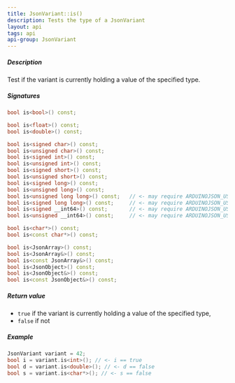 ```yaml
---
title: JsonVariant::is()
description: Tests the type of a JsonVariant
layout: api
tags: api
api-group: JsonVariant
---
```


##### Description

Test if the variant is currently holding a value of the specified type.

##### Signatures

```c++
bool is<bool>() const;

bool is<float>() const;
bool is<double>() const;

bool is<signed char>() const;
bool is<unsigned char>() const;
bool is<signed int>() const;
bool is<unsigned int>() const;
bool is<signed short>() const;
bool is<unsigned short>() const;
bool is<signed long>() const;
bool is<unsigned long>() const;
bool is<unsigned long long>() const;   // <- may require ARDUINOJSON_USE_LONG_LONG
bool is<signed long long>() const;     // <- may require ARDUINOJSON_USE_LONG_LONG
bool is<signed __int64>() const;       // <- may require ARDUINOJSON_USE_INT64
bool is<unsigned __int64>() const;     // <- may require ARDUINOJSON_USE_INT64

bool is<char*>() const;
bool is<const char*>() const;

bool is<JsonArray>() const;
bool is<JsonArray&>() const;
bool is<const JsonArray&>() const;
bool is<JsonObject>() const;
bool is<JsonObject&>() const;
bool is<const JsonObject&>() const;
```

##### Return value

* `true` if the variant is currently holding a value of the specified type,
* `false` if not

##### Example

```c++
JsonVariant variant = 42;
bool i = variant.is<int>(); // <- i == true
bool d = variant.is<double>(); // <- d == false
bool s = variant.is<char*>(); // <- s == false
```
